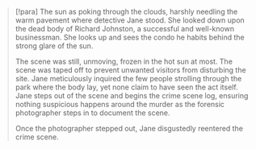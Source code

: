 
> [!para]
> The sun as poking through the clouds, harshly needling the warm pavement where detective Jane stood. She looked down upon the dead body of Richard Johnston, a successful and well-known businessman. She looks up and sees the condo he habits behind the strong glare of the sun.
> 
> The scene was still, unmoving, frozen in the hot sun at most. The scene was taped off to prevent unwanted visitors from disturbing the site. Jane meticulously inquired the few people strolling through the park where the body lay, yet none claim to have seen the act itself. Jane steps out of the scene and begins the crime scene log, ensuring nothing suspicious happens around the murder as the forensic photographer steps in to document the scene.
> 
> Once the photographer stepped out, Jane disgustedly reentered the crime scene. 